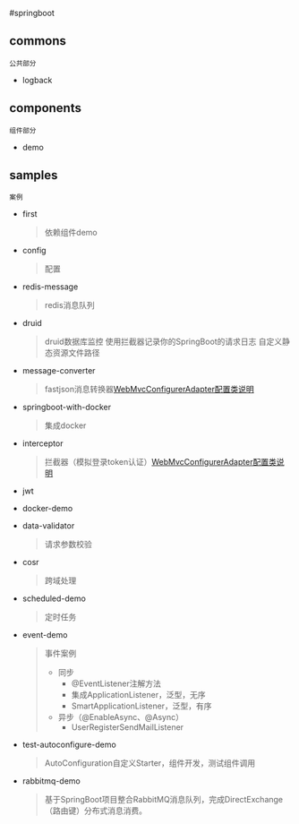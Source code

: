 #springboot

## commons
    公共部分
 
- logback 


## components 
    组件部分
 
- demo

## samples
    案例
 
- first
  
    >依赖组件demo

- config
    
    >配置
    
- redis-message

    >redis消息队列
    
- druid

    >druid数据库监控
    >使用拦截器记录你的SpringBoot的请求日志
    >自定义静态资源文件路径
    
- message-converter

    >fastjson消息转换器[WebMvcConfigurerAdapter配置类说明](https://www.jianshu.com/p/2c2cdb80fe47)
    
- springboot-with-docker

    >集成docker
    
- interceptor

    >拦截器（模拟登录token认证）[WebMvcConfigurerAdapter配置类说明](https://www.jianshu.com/p/2c2cdb80fe47)
    
- jwt

- docker-demo

- data-validator

    >请求参数校验
    
- cosr

    >跨域处理
    
- scheduled-demo

    >定时任务
    
- event-demo

    >事件案例
    > * 同步
    >   * @EventListener注解方法
    >   * 集成ApplicationListener，泛型，无序
    >   * SmartApplicationListener，泛型，有序
    > * 异步（@EnableAsync、@Async）
    >   * UserRegisterSendMailListener
    
- test-autoconfigure-demo
    >AutoConfiguration自定义Starter，组件开发，测试组件调用
    
- rabbitmq-demo
    >基于SpringBoot项目整合RabbitMQ消息队列，完成DirectExchange（路由键）分布式消息消费。